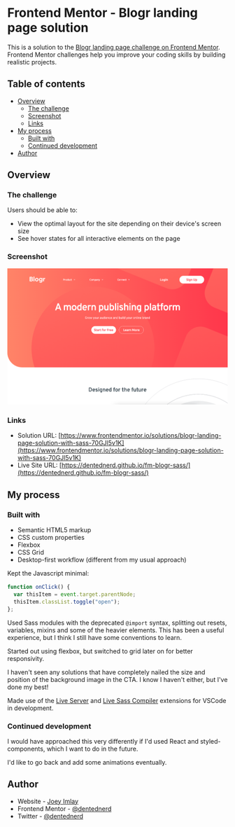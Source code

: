# Frontend Mentor - Blogr landing page solution

This is a solution to the [Blogr landing page challenge on Frontend Mentor](https://www.frontendmentor.io/challenges/blogr-landing-page-EX2RLAApP). Frontend Mentor challenges help you improve your coding skills by building realistic projects.

## Table of contents

- [Overview](#overview)
  - [The challenge](#the-challenge)
  - [Screenshot](#screenshot)
  - [Links](#links)
- [My process](#my-process)
  - [Built with](#built-with)
  - [Continued development](#continued-development)
- [Author](#author)

## Overview

### The challenge

Users should be able to:

- View the optimal layout for the site depending on their device's screen size
- See hover states for all interactive elements on the page

### Screenshot

![Blogr screenshot](./screenshot.png)

### Links

- Solution URL: [https://www.frontendmentor.io/solutions/blogr-landing-page-solution-with-sass-70GJl5v1K](https://www.frontendmentor.io/solutions/blogr-landing-page-solution-with-sass-70GJl5v1K)
- Live Site URL: [https://dentednerd.github.io/fm-blogr-sass/](https://dentednerd.github.io/fm-blogr-sass/)

## My process

### Built with

- Semantic HTML5 markup
- CSS custom properties
- Flexbox
- CSS Grid
- Desktop-first workflow (different from my usual approach)

Kept the Javascript minimal:

```js
function onClick() {
  var thisItem = event.target.parentNode;
  thisItem.classList.toggle("open");
};
```

Used Sass modules with the deprecated `@import` syntax, splitting out resets, variables, mixins and some of the heavier elements. This has been a useful experience, but I think I still have some conventions to learn.

Started out using flexbox, but switched to grid later on for better responsivity.

I haven't seen any solutions that have completely nailed the size and position of the background image in the CTA. I know I haven't either, but I've done my best!

Made use of the [Live Server](https://marketplace.visualstudio.com/items?itemName=ritwickdey.LiveServer) and [Live Sass Compiler](https://marketplace.visualstudio.com/items?itemName=ritwickdey.live-sass) extensions for VSCode in development.

### Continued development

I would have approached this very differently if I'd used React and styled-components, which I want to do in the future.

I'd like to go back and add some animations eventually.

## Author

- Website - [Joey Imlay](https://joeyimlay.dev)
- Frontend Mentor - [@dentednerd](https://www.frontendmentor.io/profile/dentednerd)
- Twitter - [@dentednerd](https://www.twitter.com/dentednerd)
